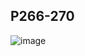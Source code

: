 ## P266-270
![image](https://user-images.githubusercontent.com/80054116/198862042-8bc046fd-7465-4ae0-a6b9-9ba67c76b975.png)
